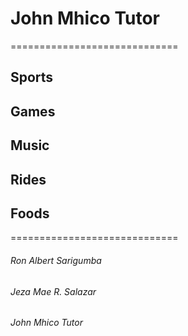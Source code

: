 # **John Mhico Tutor**

=============================

## Sports
## Games
## Music
## Rides
## Foods

=============================

###### Ron Albert Sarigumba
###### Jeza Mae R. Salazar
###### John Mhico Tutor
